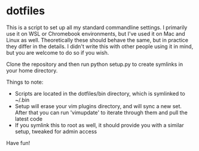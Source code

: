 # dotfiles

This is a script to set up all my standard commandline settings. I primarily use it on WSL or Chromebook environments, but I've used it on Mac and Linux as well. Theoretically these should behave the same, but in practice they differ in the details. I didn't write this with other people using it in mind, but you are welcome to do so if you wish.

Clone the repository and then run python setup.py to create symlinks in your home directory.

Things to note:
* Scripts are located in the dotfiles/bin directory, which is symlinked to ~/.bin
* Setup will erase your vim plugins directory, and will sync a new set. After that you can run 'vimupdate' to iterate through them and pull the latest code
* If you symlink this to root as well, it should provide you with a similar setup, tweaked for admin access

Have fun!
